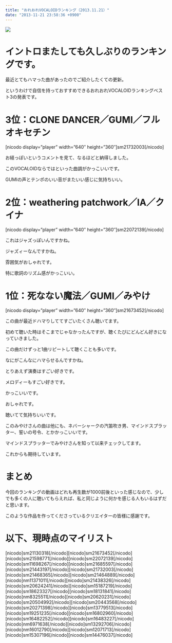 ```yaml
---
title: "おれおれVOCALOIDランキング（2013.11.21）"
date: "2013-11-21 23:58:36 +0900"
---
```


![](/images/2013/11/21/vocaloid-1.png)

# イントロまたしても久しぶりのランキングです。

最近とてもハマった曲があったのでご紹介したくての更新。

というわけで自信を持っておすすめできるおれおれVOCALOIDランキングベスト3の発表です。

# 3位：CLONE DANCER／GUMI／フルオキセチン

[nicodo display=&#8221;player&#8221; width=&#8221;640&#8243; height=&#8221;360&#8243;]sm21732003[/nicodo]

お経っぽいというコメントを見て、なるほどと納得しました。

このVOCALOIDならではといった曲調がかっこいいです。

GUMIの声とテンポのいい音がまたいい感じに気持ちいい。

# 2位：weathering patchwork／IA／クイナ

[nicodo display=&#8221;player&#8221; width=&#8221;640&#8243; height=&#8221;360&#8243;]sm22072139[/nicodo]

これはジャズっぽいんですかね。

ジャズィーなんですかね。

雰囲気がおしゃれです。

特に歌詞のリズム感がかっこいい。

# 1位：死なない魔法／GUMI／みやけ

[nicodo display=&#8221;player&#8221; width=&#8221;640&#8243; height=&#8221;360&#8243;]sm21673452[/nicodo]

この曲が最近ドハマりしててすごいたくさん聴いてます。

初めて聴いた時はそこまでじゃなかったんですが、聴くたびにどんどん好きになっていきました。

この曲だけずっと1曲リピートして聴くことも多いです。

なにがこんなにハマらせるんですかね。

とりあえず演奏はすごい好きです。

メロディーもすごい好きです。

かっこいいです。

おしゃれです。

聴いてて気持ちいいです。

このみやけさんの曲は他にも、ネバーシャークの汽笛吹き男、マインドスプラッター、誓いの号令、とかかっこいいです。

マインドスプラッターでみやけさんを知って以来チェックしてます。

これからも期待しています。

# まとめ

今回のランキングの動画はどれも再生数が1000前後といった感じなので、少しでも多くの人に聴いてもらえれば、私と同じように何かを感じる人もいるはずだと思います。

このような作品を作ってくださっているクリエイターの皆様に感謝です。

# 以下、現時点のマイリスト

\[nicodo]sm21130318[/nicodo\]\[nicodo\]sm21673452\[/nicodo\]\[nicodo\]sm21598771\[/nicodo\]\[nicodo\]sm22072139\[/nicodo\]\[nicodo\]sm11698267\[/nicodo\]\[nicodo\]sm21685597\[/nicodo\]\[nicodo\]sm21443197\[/nicodo\]\[nicodo\]sm21732003\[/nicodo\]\[nicodo\]sm21468365\[/nicodo\]\[nicodo\]sm21464889\[/nicodo\]\[nicodo\]nm11371011\[/nicodo\]\[nicodo\]sm21438326\[/nicodo\]\[nicodo\]sm20624241\[/nicodo\]\[nicodo\]sm15187219\[/nicodo\]\[nicodo\]sm18623327\[/nicodo\]\[nicodo\]sm18131841\[/nicodo\]\[nicodo\]nm8325511\[/nicodo\]\[nicodo\]sm20620231\[/nicodo\]\[nicodo\]sm20504992\[/nicodo\]\[nicodo\]sm20443568\[/nicodo\]\[nicodo\]sm20271398\[/nicodo\]\[nicodo\]sm13779513\[/nicodo\]\[nicodo\]sm19251235\[/nicodo\]\[nicodo\]sm16802960\[/nicodo\]\[nicodo\]sm16482252\[/nicodo\]\[nicodo\]sm16483227\[/nicodo\]\[nicodo\]nm6971638\[/nicodo\]\[nicodo\]sm13292706\[/nicodo\]\[nicodo\]nm16012790\[/nicodo\]\[nicodo\]sm12071713\[/nicodo\]\[nicodo\]sm15307196\[/nicodo\]\[nicodo\]sm14476037[/nicodo]
